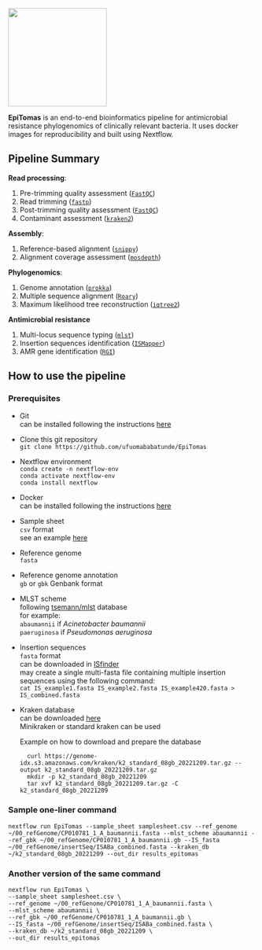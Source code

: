 <img src="https://github.com/ufuomababatunde/EpiTomas/blob/5174dc9ea82099593d1f509133747fe18a380b83/assets/logo_EpiTomas.png" width="200">

**EpiTomas** is an end-to-end bioinformatics pipeline for antimicrobial resistance phylogenomics of clinically relevant bacteria.
It uses docker images for reproducibility and built using Nextflow.

## Pipeline Summary
**Read processing**:
1. Pre-trimming quality assessment ([`FastQC`](https://github.com/s-andrews/FastQC))
2. Read trimming ([`fastp`](https://github.com/OpenGene/fastp))
3. Post-trimming quality assessment ([`FastQC`](https://github.com/s-andrews/FastQC))
4. Contaminant assessment ([`kraken2`](https://github.com/DerrickWood/kraken2))

**Assembly**:
1. Reference-based alignment ([`snippy`](https://github.com/tseemann/snippy))
2. Alignment coverage assessment ([`mosdepth`](https://github.com/brentp/mosdepth))

**Phylogenomics**:
1. Genome annotation ([`prokka`](https://github.com/tseemann/prokka))
2. Multiple sequence alignment ([`Roary`](https://github.com/sanger-pathogens/Roary))
3. Maximum likelihood tree reconstruction ([`iqtree2`](https://github.com/iqtree/iqtree2))

**Antimicrobial resistance**
1. Multi-locus sequence typing ([`mlst`](https://github.com/tseemann/mlst))
2. Insertion sequences identification ([`ISMapper`](https://github.com/jhawkey/IS_mapper))
3. AMR gene identification ([`RGI`](https://github.com/arpcard/rgi))


## How to use the pipeline

### Prerequisites

- Git </br>
  can be installed following the instructions [here](https://www.atlassian.com/git/tutorials/install-git) </br>
  
- Clone this git repository </br>
  `git clone https://github.com/ufuomababatunde/EpiTomas` </br>

- Nextflow environment </br>
	`conda create -n nextflow-env` </br>
  `conda activate nextflow-env` </br>
	`conda install nextflow`

- Docker </br>
	can be installed following the instructions [here](https://docs.docker.com/engine/install/ubuntu/)

- Sample sheet </br>
  `csv` format </br>
  see an example [here](https://github.com/ufuomababatunde/EpiTomas/tree/main/assets)
  
- Reference genome </br>
	`fasta`

- Reference genome annotation </br>
	`gb` or `gbk` Genbank format

- MLST scheme </br>
  following [tsemann/mlst](https://github.com/tseemann/mlst/tree/master/db/pubmlst) database </br>
  for example: </br>
		`abaumannii` if *Acinetobacter baumannii* </br>
		`paeruginosa` if *Pseudomonas aeruginosa*

- Insertion sequences </br>
	`fasta` format </br>
	can be downloaded in [ISfinder](https://isfinder.biotoul.fr/) </br>
	may create a single multi-fasta file containing multiple insertion sequences using the following command: </br>
  `cat IS_example1.fasta IS_example2.fasta IS_example420.fasta > IS_combined.fasta`

- Kraken database </br>
	can be downloaded [here](https://benlangmead.github.io/aws-indexes/k2) </br>
  Minikraken or standard kraken can be used </br>
  
	Example on how to download and prepare the database
  ```
    curl https://genome-idx.s3.amazonaws.com/kraken/k2_standard_08gb_20221209.tar.gz --output k2_standard_08gb_20221209.tar.gz
    mkdir -p k2_standard_08gb_20221209
    tar xvf k2_standard_08gb_20221209.tar.gz -C k2_standard_08gb_20221209
  ```

### Sample one-liner command
```
nextflow run EpiTomas --sample_sheet samplesheet.csv --ref_genome ~/00_refGenome/CP010781_1_A_baumannii.fasta --mlst_scheme abaumannii --ref_gbk ~/00_refGenome/CP010781_1_A_baumannii.gb --IS_fasta ~/00_refGenome/insertSeq/ISABa_combined.fasta --kraken_db ~/k2_standard_08gb_20221209 --out_dir results_epitomas
```

### Another version of the same command
```
nextflow run EpiTomas \
--sample_sheet samplesheet.csv \
--ref_genome ~/00_refGenome/CP010781_1_A_baumannii.fasta \
--mlst_scheme abaumannii \
--ref_gbk ~/00_refGenome/CP010781_1_A_baumannii.gb \
--IS_fasta ~/00_refGenome/insertSeq/ISABa_combined.fasta \
--kraken_db ~/k2_standard_08gb_20221209 \
--out_dir results_epitomas
```

